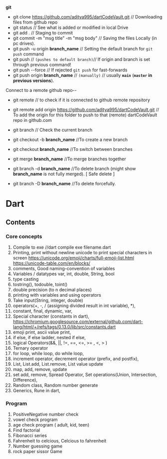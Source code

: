 **git**
 - git clone https://github.com/aditya995/dartCodeVault.git     // Downloading files from github repo
 - git status   // See what is added or modified in local Drive
 - git add .    // Staging to commit
 - git commit -m "msg title" -m "msg body"  // Saving the files Locally (in pc drives).
 - git push -u origin **branch_name** // Setting the default branch for `git push` command
 - git push    // `(pushes to default branch)`// If origin and branch is set through previous command!
 - git push --force  // If rejected `git push` for fast-forwards
 - git push origin **branch_name**  // `(manually)` // usually **`main`** (**`master` in previous versions**).

Connect to a remote github repo--
 - git remote   // to check if it is connected to github remote repository
 - git remote add origin https://github.com/aditya995/dartCodeVault.git 
// To add the origin for this folder to push to that (remote) dartCodeVault repo in github.com

 - git branch   // Check the current branch
 - git checkout -b **branch_name**    //To create a new branch
 - git checkout **branch_name**   //To switch between branches
 - git merge **branch_name**  //To merge branches together
 - git branch -d **branch_name**  //To delete branch (might show **branch_name** is not fully merged). [ Safe delete ]
 - git branch -D **branch_name**  //To delete forcefully.
# Dart
## Contents
 ### Core concepts
 1. Compile to exe //dart compile exe filename.dart
 2. Printing, print without newline
    unicode to print special characters in screen
    https://unicode.org/emoji/charts/full-emoji-list.html
    https://unicode-table.com/en/blocks/
 3. comments, Good naming-convention of variables
 4. Variables / datatypes 
    var, int, double, String, bool
 5. type casting
 6. tostring(), todouble, toint()
 7. double precision (to n decimal places)
 8. printing with variables and using operators
 9. Take input(String, integer, double)
 10. operators(+, -, / (assigning divided result in int variable), *),
 11. constant, final, dynamic, var,
 12. Special character (constants in dart), https://chromium.googlesource.com/external/github.com/dart-lang/html/+/refs/tags/0.13.0/lib/src/constants.dart
 13. emoji print, ascii value print,
 14. if else, if else ladder, nested if else,
 15. logical Operators(&&, ||, !=, ==, <=, >= , <, > )
 16. Ternary operator
 17. for loop, while loop, do while loop,
 18. increment operator, decrement operator (prefix, and postfix),
 19. List, List.add, List.remove, List value update
 20. map, add, remove, update
 21. set add, remove, Spread Operator, Set operations(Union, Intersection, Difference),
 22. Random class, Random number generate
 23. Generics, Rune in dart,

### Program
1. PositiveNegative number check
2. vowel check program
3. age check program ( adult, kid, teen)
4. Find factorial
5. Fibonacci series
6. Fahrenheit to celcious, Celcious to fahrenheit
7. Number guessing game
8. rock paper sissor Game